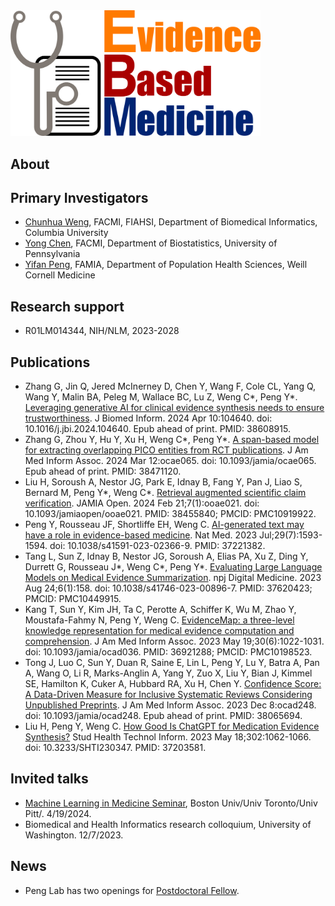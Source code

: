 <img src="https://github.com/ebmlab/.github/blob/main/profile/ebm.png" alt="EBM2.0" width="400"/>

## About

## Primary Investigators

* [Chunhua Weng](https://www.dbmi.columbia.edu/profile/chunhua-weng/), FACMI, FIAHSI, Department of Biomedical Informatics, Columbia University
* [Yong Chen](https://penncil.med.upenn.edu/about-pi/), FACMI, Department of Biostatistics, University of Pennsylvania
* [Yifan Peng](https://penglab.weill.cornell.edu/), FAMIA, Department of Population Health Sciences, Weill Cornell Medicine

## Research support

* R01LM014344, NIH/NLM, 2023-2028

## Publications

* Zhang G, Jin Q, Jered McInerney D, Chen Y, Wang F, Cole CL, Yang Q, Wang Y, Malin BA, Peleg M, Wallace BC, Lu Z, Weng C*, Peng Y*. [Leveraging generative AI for clinical evidence synthesis needs to ensure trustworthiness](https://pubmed.ncbi.nlm.nih.gov/38608915/). J Biomed Inform. 2024 Apr 10:104640. doi: 10.1016/j.jbi.2024.104640. Epub ahead of print. PMID: 38608915.
* Zhang G, Zhou Y, Hu Y, Xu H, Weng C*, Peng Y*. [A span-based model for extracting overlapping PICO entities from RCT publications](https://pubmed.ncbi.nlm.nih.gov/38471120/). J Am Med Inform Assoc. 2024 Mar 12:ocae065. doi: 10.1093/jamia/ocae065. Epub ahead of print. PMID: 38471120.
* Liu H, Soroush A, Nestor JG, Park E, Idnay B, Fang Y, Pan J, Liao S, Bernard M, Peng Y*, Weng C*. [Retrieval augmented scientific claim verification](https://pubmed.ncbi.nlm.nih.gov/38455840/). JAMIA Open. 2024 Feb 21;7(1):ooae021. doi: 10.1093/jamiaopen/ooae021. PMID: 38455840; PMCID: PMC10919922.
* Peng Y, Rousseau JF, Shortliffe EH, Weng C. [AI-generated text may have a role in evidence-based medicine](https://pubmed.ncbi.nlm.nih.gov/37221382/). Nat Med. 2023 Jul;29(7):1593-1594. doi: 10.1038/s41591-023-02366-9. PMID: 37221382.
* Tang L, Sun Z, Idnay B, Nestor JG, Soroush A, Elias PA, Xu Z, Ding Y, Durrett G, Rousseau J*, Weng C*, Peng Y*. [Evaluating Large Language Models on Medical Evidence Summarization](https://pubmed.ncbi.nlm.nih.gov/37620423/). npj Digital Medicine. 2023 Aug 24;6(1):158. doi: 10.1038/s41746-023-00896-7. PMID: 37620423; PMCID: PMC10449915.
* Kang T, Sun Y, Kim JH, Ta C, Perotte A, Schiffer K, Wu M, Zhao Y, Moustafa-Fahmy N, Peng Y, Weng C. [EvidenceMap: a three-level knowledge representation for medical evidence computation and comprehension](https://pubmed.ncbi.nlm.nih.gov/36921288/). J Am Med Inform Assoc. 2023 May 19;30(6):1022-1031. doi: 10.1093/jamia/ocad036. PMID: 36921288; PMCID: PMC10198523.
* Tong J, Luo C, Sun Y, Duan R, Saine E, Lin L, Peng Y, Lu Y, Batra A, Pan A, Wang O, Li R, Marks-Anglin A, Yang Y, Zuo X, Liu Y, Bian J, Kimmel SE, Hamilton K, Cuker A, Hubbard RA, Xu H, Chen Y. [Confidence Score: A Data-Driven Measure for Inclusive Systematic Reviews Considering Unpublished Preprints](https://pubmed.ncbi.nlm.nih.gov/38065694/). J Am Med Inform Assoc. 2023 Dec 8:ocad248. doi: 10.1093/jamia/ocad248. Epub ahead of print. PMID: 38065694.
* Liu H, Peng Y, Weng C. [How Good Is ChatGPT for Medication Evidence Synthesis?](https://pubmed.ncbi.nlm.nih.gov/37203581) Stud Health Technol Inform. 2023 May 18;302:1062-1066. doi: 10.3233/SHTI230347. PMID: 37203581.

## Invited talks

* [Machine Learning in Medicine Seminar](https://ml-in-medicine.org/), Boston Univ/Univ Toronto/Univ Pitt/. 4/19/2024.
* Biomedical and Health Informatics research colloquium, University of Washington. 12/7/2023.

## News

* Peng Lab has two openings for [Postdoctoral Fellow](https://phs.weill.cornell.edu/about-us/career-opportunities/postdoctoral-fellow).
